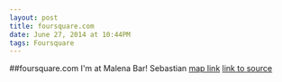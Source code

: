 ```yaml
---
layout: post
title: foursquare.com
date: June 27, 2014 at 10:44PM
tags: Foursquare
---
```

##foursquare.com
I'm at Malena Bar! Sebastian [map link](http://ift.tt/1wRPUk5)
[link to source](http://ift.tt/1wRPURp) 
